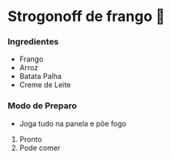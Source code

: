# Strogonoff de frango :chicken:

### Ingredientes

- Frango
- Arroz
- Batata Palha
- Creme de Leite



### Modo de Preparo

- Joga tudo na panela e põe fogo


1. Pronto
2. Pode comer
